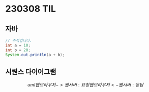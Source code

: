 
# 230308 TIL 

## 자바
```java
// 주석입니다.
int a = 10;
int b = 20;
System.out.println(a + b);
```
## 시퀀스 다이어그램
$$uml
웹브라우저 -> 웹서버 : 요청
웹브라우저 <- 웹서버 : 응답
$$
